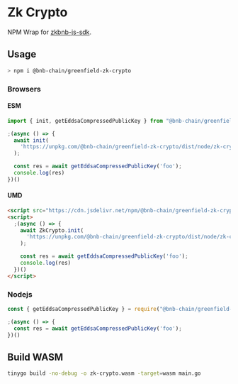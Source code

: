 # Zk Crypto

NPM Wrap for [zkbnb-js-sdk](https://github.com/bnb-chain/zkbnb-js-sdk).

## Usage

```bash
> npm i @bnb-chain/greenfield-zk-crypto
```

### Browsers

#### ESM

```js
import { init, getEddsaCompressedPublicKey } from "@bnb-chain/greenfield-zk-crypto"

;(async () => {
  await init(
    'https://unpkg.com/@bnb-chain/greenfield-zk-crypto/dist/node/zk-crypto.wasm'
  );

  const res = await getEddsaCompressedPublicKey('foo');
  console.log(res)
})()
```

#### UMD

```html
<script src="https://cdn.jsdelivr.net/npm/@bnb-chain/greenfield-zk-crypto/dist/umd/index.js"></script>
<script>
  ;(async () => {
    await ZkCrypto.init(
      'https://unpkg.com/@bnb-chain/greenfield-zk-crypto/dist/node/zk-crypto.wasm'
    );

    const res = await getEddsaCompressedPublicKey('foo');
    console.log(res)
  })()
</script>
```

### Nodejs

```js
const { getEddsaCompressedPublicKey } = require("@bnb-chain/greenfield-zk-crypto");

;(async () => {
  const res = await getEddsaCompressedPublicKey('foo');
})()
```

## Build WASM

```bash
tinygo build -no-debug -o zk-crypto.wasm -target=wasm main.go
```
